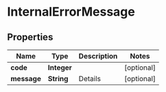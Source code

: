 # InternalErrorMessage

## Properties
Name | Type | Description | Notes
------------ | ------------- | ------------- | -------------
**code** | **Integer** |  |  [optional]
**message** | **String** | Details |  [optional]
